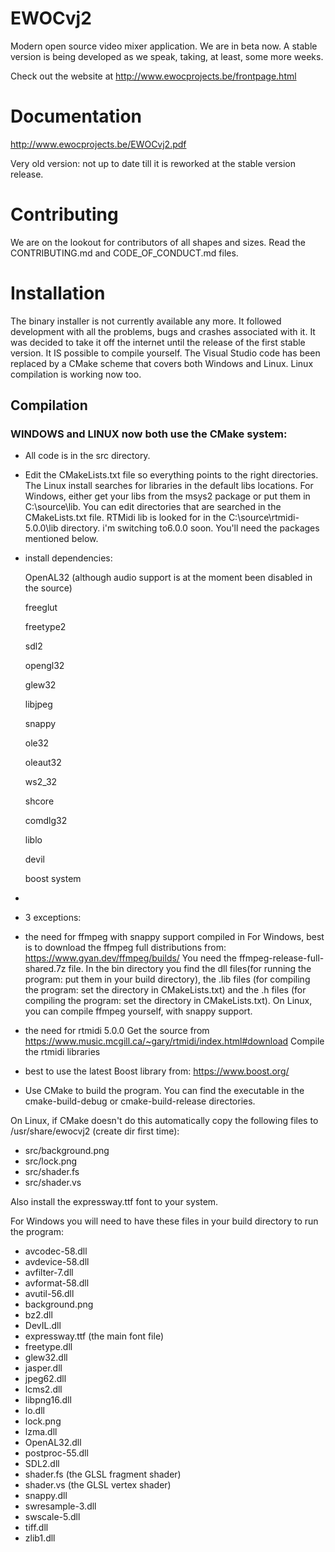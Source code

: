 # EWOCvj2
Modern open source video mixer application.  We are in beta now.
A stable version is being developed as we speak, taking, at least, some more weeks.

Check out the website at http://www.ewocprojects.be/frontpage.html

# Documentation
http://www.ewocprojects.be/EWOCvj2.pdf

Very old version: not up to date till it is reworked at the stable version release.

# Contributing
We are on the lookout for contributors of all shapes and sizes.
Read the CONTRIBUTING.md and CODE_OF_CONDUCT.md files.

# Installation

The binary installer is not currently available any more.  It followed development with all the problems, bugs and crashes associated with it.  It was decided to take it off the internet until the release of the first stable version.
It IS possible to compile yourself.  The Visual Studio code has been replaced by a CMake scheme that covers both Windows and Linux.  Linux compilation is working now too.

## Compilation

### WINDOWS and LINUX now both use the CMake system:
* All code is in the src directory.
* Edit the CMakeLists.txt file so everything points to the right directories.  The Linux install searches for libraries in the default libs locations.  For Windows, either get your libs from the msys2 package or put them in C:\source\lib.  You can edit directories that are searched in the CMakeLists.txt file.  RTMidi lib is looked for in the C:\source\rtmidi-5.0.0\lib directory.   i'm switching to6.0.0 soon.  You'll need the packages mentioned below.
* install dependencies:

  OpenAL32 (although audio support is at the moment been disabled in the source)
  
  freeglut

  freetype2
  
  sdl2

  opengl32

  glew32

  libjpeg

  snappy
  
  ole32

  oleaut32

  ws2_32

  shcore

  comdlg32

  liblo

  devil

  boost system
*
* 3 exceptions:
* the need for ffmpeg with snappy support compiled in
  For Windows, best is to download the ffmpeg full distributions from:
  https://www.gyan.dev/ffmpeg/builds/
  You need the ffmpeg-release-full-shared.7z file.  In the bin directory you find the dll files(for running the program: put them in your build directory), the .lib files (for compiling the program: set the directory in CMakeLists.txt) and the .h files (for compiling the program: set the directory in CMakeLists.txt).
  On Linux, you can compile ffmpeg yourself, with snappy support.
* the need for rtmidi 5.0.0
Get the source from https://www.music.mcgill.ca/~gary/rtmidi/index.html#download
Compile the rtmidi libraries
* best to use the latest Boost library from:
https://www.boost.org/

* Use CMake to build the program.  You can find the executable in the cmake-build-debug or cmake-build-release directories.

On Linux, if CMake doesn't do this automatically copy the following files to /usr/share/ewocvj2 (create dir first time):
* src/background.png
* src/lock.png
* src/shader.fs
* src/shader.vs

Also install the expressway.ttf font to your system.

For Windows you will need to have these files in your build directory to run the program:
* avcodec-58.dll
* avdevice-58.dll
* avfilter-7.dll
* avformat-58.dll
* avutil-56.dll
* background.png
* bz2.dll
* DevIL.dll
* expressway.ttf (the main font file)
* freetype.dll
* glew32.dll
* jasper.dll
* jpeg62.dll
* lcms2.dll
* libpng16.dll
* lo.dll
* lock.png
* lzma.dll
* OpenAL32.dll
* postproc-55.dll
* SDL2.dll
* shader.fs (the GLSL fragment shader)
* shader.vs (the GLSL vertex shader)
* snappy.dll
* swresample-3.dll
* swscale-5.dll
* tiff.dll
* zlib1.dll
